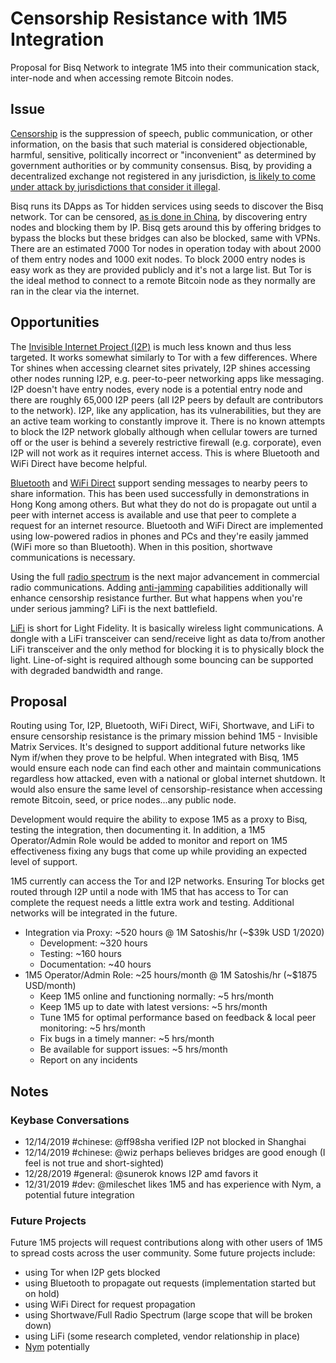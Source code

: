 # Censorship Resistance with 1M5 Integration
Proposal for Bisq Network to integrate 1M5 into their communication stack, inter-node and when accessing remote Bitcoin nodes.

## Issue
[Censorship](https://en.wikipedia.org/wiki/Censorship) is the suppression of speech, public communication, or other information, on the basis that such material is 
considered objectionable, harmful, sensitive, politically incorrect or "inconvenient" as determined by 
government authorities or by community consensus. Bisq, by providing a decentralized exchange not registered
in any jurisdiction, [is likely to come under attack by jurisdictions that consider it illegal](https://bitcoinexchangeguide.com/sec-vs-decentralized-exchanges-dexs-are-under-attack-from-the-securities-and-exchange-commission/).

Bisq runs its DApps as Tor hidden services using seeds to discover the Bisq network. Tor can be censored,
[as is done in China](https://en.wikipedia.org/wiki/Internet_censorship_in_China#Using_Tor_and_DPI-resistant_tools), 
by discovering entry nodes and blocking them by IP. Bisq gets around this by offering
bridges to bypass the blocks but these bridges can also be blocked, same with VPNs. There are an estimated
7000 Tor nodes in operation today with about 2000 of them entry nodes and 1000 exit nodes. To block 2000
entry nodes is easy work as they are provided publicly and it's not a large list. But Tor is the ideal
method to connect to a remote Bitcoin node as they normally are ran in the clear via the internet.

## Opportunities
The [Invisible Internet Project (I2P)](https://geti2p.net/en/) is much less known and thus less targeted. It works somewhat similarly
to Tor with a few differences. Where Tor shines when accessing clearnet sites privately, I2P shines
accessing other nodes running I2P, e.g. peer-to-peer networking apps like messaging. I2P doesn't have
entry nodes, every node is a potential entry node and there are roughly 65,000 I2P peers (all I2P peers
by default are contributors to the network). I2P, like any application, has its vulnerabilities, but they
are an active team working to constantly improve it. There is no known attempts to block the I2P network globally although
when cellular towers are turned off or the user is behind a severely restrictive firewall (e.g. corporate), 
even I2P will not work as it requires internet access. This is where Bluetooth and WiFi Direct have become helpful.

[Bluetooth](https://en.m.wikipedia.org/wiki/Bluetooth) and [WiFi Direct](https://en.wikipedia.org/wiki/Wi-Fi_Direct) support sending messages to nearby peers to share information. This has been
used successfully in demonstrations in Hong Kong among others. But what they do not do is propagate out
until a peer with internet access is available and use that peer to complete a request for an internet
resource. Bluetooth and WiFi Direct are implemented using low-powered radios in phones and PCs and they're
easily jammed (WiFi more so than Bluetooth). When in this position, shortwave communications is necessary.

Using the full [radio spectrum](https://en.wikipedia.org/wiki/Radio_spectrum) is the next major advancement in commercial radio communications. Adding
[anti-jamming](https://en.wikipedia.org/wiki/Electronic_counter-countermeasure) capabilities additionally will enhance censorship resistance further. But what happens when
you're under serious jamming? LiFi is the next battlefield.

[LiFi](https://en.wikipedia.org/wiki/Li-Fi) is short for Light Fidelity. It is basically wireless light communications. A dongle with a LiFi
transceiver can send/receive light as data to/from another LiFi transceiver and the only method for
blocking it is to physically block the light. Line-of-sight is required although some bouncing can be supported
with degraded bandwidth and range. 

## Proposal
Routing using Tor, I2P, Bluetooth, WiFi Direct, WiFi, Shortwave, and LiFi to ensure censorship resistance 
is the primary mission behind 1M5 - Invisible Matrix Services. It's designed to support additional
future networks like Nym if/when they prove to be helpful. When integrated with Bisq, 1M5 would ensure
each node can find each other and maintain communications regardless how attacked, even with a national or global
internet shutdown. It would also ensure the same level of censorship-resistance when accessing remote Bitcoin,
seed, or price nodes...any public node.

Development would require the ability to expose 1M5 as a proxy to Bisq, testing the integration, then
documenting it. In addition, a 1M5 Operator/Admin Role would be added to monitor and report on
1M5 effectiveness fixing any bugs that come up while providing an expected level of support.

1M5 currently can access the Tor and I2P networks. Ensuring Tor blocks get routed through I2P until a node with 1M5 
that has access to Tor can complete the request needs a little extra work and testing. 
Additional networks will be integrated in the future.

* Integration via Proxy: ~520 hours @ 1M Satoshis/hr (~$39k USD 1/2020)
    * Development: ~320 hours
    * Testing: ~160 hours
    * Documentation: ~40 hours
* 1M5 Operator/Admin Role: ~25 hours/month @ 1M Satoshis/hr (~$1875 USD/month)
    * Keep 1M5 online and functioning normally: ~5 hrs/month
    * Keep 1M5 up to date with latest versions: ~5 hrs/month
    * Tune 1M5 for optimal performance based on feedback & local peer monitoring: ~5 hrs/month
    * Fix bugs in a timely manner: ~5 hrs/month
    * Be available for support issues: ~5 hrs/month
    * Report on any incidents

## Notes

### Keybase Conversations
* 12/14/2019 #chinese: @ff98sha verified I2P not blocked in Shanghai
* 12/14/2019 #chinese: @wiz perhaps believes bridges are good enough (I feel is not true and short-sighted)
* 12/28/2019 #general: @sunerok knows I2P amd favors it
* 12/31/2019 #dev: @mileschet likes 1M5 and has experience with Nym, a potential future integration


### Future Projects
Future 1M5 projects will request contributions along with other users of 1M5 to spread costs
across the user community. Some future projects include:

* using Tor when I2P gets blocked
* using Bluetooth to propagate out requests (implementation started but on hold)
* using WiFi Direct for request propagation
* using Shortwave/Full Radio Spectrum (large scope that will be broken down)
* using LiFi (some research completed, vendor relationship in place)
* [Nym](https://nymtech.net/) potentially
